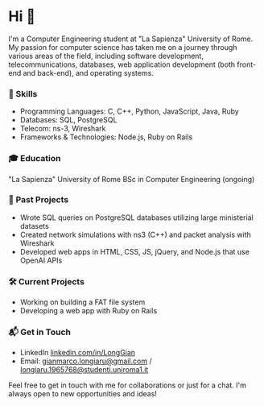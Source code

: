 # Hi 👋

I'm a Computer Engineering student at "La Sapienza" University of Rome. My passion for computer science has taken me on a journey through various areas of the field, including software development, telecommunications, databases, web application development (both front-end and back-end), and operating systems.

### 🚀 Skills

 - Programming Languages: C, C++, Python, JavaScript, Java, Ruby
 - Databases: SQL, PostgreSQL
 - Telecom: ns-3, Wireshark
 - Frameworks & Technologies: Node.js, Ruby on Rails

### 🎓 Education

"La Sapienza" University of Rome
BSc in Computer Engineering (ongoing)

### 💼 Past Projects

- Wrote SQL queries on PostgreSQL databases utilizing large ministerial datasets
- Created network simulations with ns3 (C++) and packet analysis with Wireshark
- Developed web apps in HTML, CSS, JS, jQuery, and Node.js that use OpenAI APIs

### 🛠 Current Projects

- Working on building a FAT file system
- Developing a web app with Ruby on Rails

### 📬 Get in Touch

- LinkedIn <a href="linkedin.com/in/LongGian">linkedin.com/in/LongGian</a>
- Email: gianmarco.longiaru@gmail.com / longiaru.1965768@studenti.uniroma1.it

Feel free to get in touch with me for collaborations or just for a chat. I'm always open to new opportunities and ideas!
